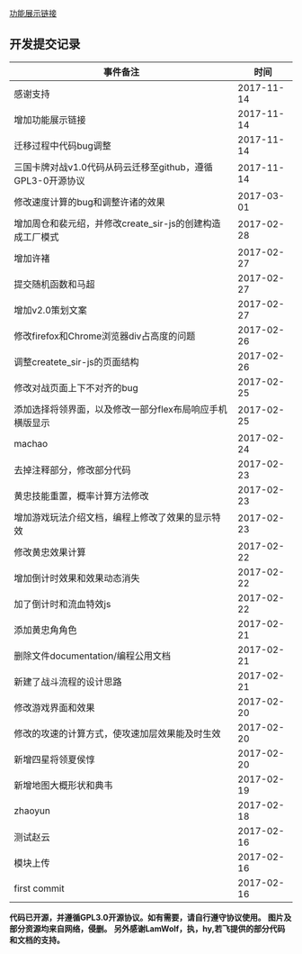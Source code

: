 [功能展示链接](http://139.199.6.89/sanguoCard)
## 开发提交记录
|事件备注|时间|
|--|--|
|感谢支持|2017-11-14|
|增加功能展示链接|2017-11-14|
|迁移过程中代码bug调整|2017-11-14|
|三国卡牌对战v1.0代码从码云迁移至github，遵循GPL3-0开源协议|2017-11-14|
|修改速度计算的bug和调整许诸的效果|2017-03-01|
|增加周仓和裴元绍，并修改create_sir-js的创建构造成工厂模式|2017-02-28|
|增加许褚|2017-02-27|
|提交随机函数和马超|2017-02-27|
|增加v2.0策划文案|2017-02-27|
|修改firefox和Chrome浏览器div占高度的问题|2017-02-26|
|调整createte_sir-js的页面结构|2017-02-26|
|修改对战页面上下不对齐的bug|2017-02-25|
|添加选择将领界面，以及修改一部分flex布局响应手机横版显示|2017-02-25|
|machao|2017-02-24|
|去掉注释部分，修改部分代码|2017-02-23|
|黄忠技能重置，概率计算方法修改|2017-02-23|
|增加游戏玩法介绍文档，编程上修改了效果的显示特效|2017-02-23|
|修改黄忠效果计算|2017-02-22|
|增加倒计时效果和效果动态消失|2017-02-22|
|加了倒计时和流血特效js|2017-02-22|
|添加黄忠角角色|2017-02-21|
|删除文件documentation/编程公用文档|2017-02-21|
|新建了战斗流程的设计思路|2017-02-21|
|修改游戏界面和效果|2017-02-20|
|修改的攻速的计算方式，使攻速加层效果能及时生效|2017-02-20|
|新增四星将领夏侯惇|2017-02-20|
|新增地图大概形状和典韦|2017-02-19|
|zhaoyun|2017-02-18|
|测试赵云|2017-02-16|
|模块上传|2017-02-16|
|first commit|2017-02-16|
**代码已开源，并遵循GPL3.0开源协议。如有需要，请自行遵守协议使用。**
**图片及部分资源均来自网络，侵删。**
**另外感谢LamWolf，执，hy,若飞提供的部分代码和文档的支持。**
